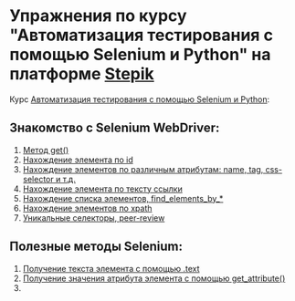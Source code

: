 # Упражнения по курсу "Автоматизация тестирования с помощью Selenium и Python" на платформе [Stepik](https://stepik.org/) 

Курс [Автоматизация тестирования с помощью Selenium и Python](https://stepik.org/course/575/syllabus):

## Знакомство с Selenium WebDriver:

1. [Метод get()](https://github.com/VadimToptunov/python_stepik_selenium_course/blob/main/selenium_course/chapter1/get_method_0.py)
2. [Нахождение элемента по id](https://github.com/VadimToptunov/python_stepik_selenium_course/blob/main/selenium_course/chapter1/finding_elements.py)
3. [Нахождение элементов по различным атрибутам: name, tag, css-selector и т.д.](https://github.com/VadimToptunov/python_stepik_selenium_course/blob/main/selenium_course/chapter1/lesson6_step4.py)
4. [Нахождение элемента по тексту ссылки](https://github.com/VadimToptunov/python_stepik_selenium_course/blob/main/selenium_course/chapter1/lesson6_step5.py)
5. [Нахождение списка элементов, find_elements_by_*](https://github.com/VadimToptunov/python_stepik_selenium_course/blob/main/selenium_course/chapter1/lesson6_step7.py)
6. [Нахождение элементов по xpath](https://github.com/VadimToptunov/python_stepik_selenium_course/blob/main/selenium_course/chapter1/lesson6_step8.py)
7. [Уникальные селекторы, peer-review](https://github.com/VadimToptunov/python_stepik_selenium_course/blob/main/selenium_course/chapter1/lesson6_step11.py)

## Полезные методы Selenium:

1. [Получение текста элемента с помощью .text](https://github.com/VadimToptunov/python_stepik_selenium_course/blob/main/selenium_course/chapter2/lesson1_step5.py)
2. [Получение значения атрибута элемента с помощью get_attribute()](https://github.com/VadimToptunov/python_stepik_selenium_course/blob/main/selenium_course/chapter2/lesson1_step7.py)
3. []()